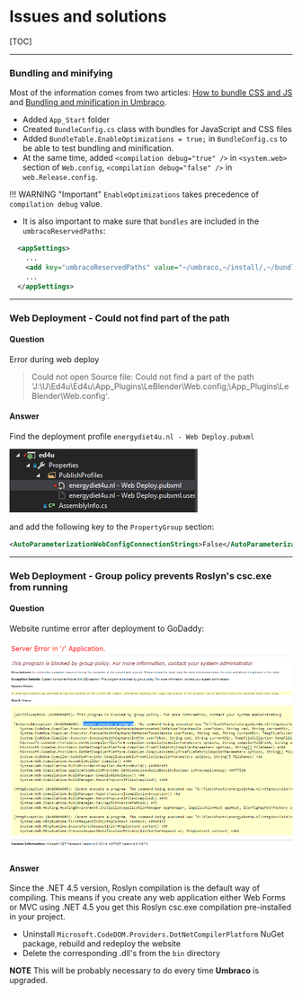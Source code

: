 # Issues and solutions

[TOC]

---

### Bundling and minifying

Most of the information comes from two articles: [How to bundle CSS and JS](https://our.umbraco.org/forum/developers/razor/72069-how-to-bundle-css-and-js) and [Bundling and minification in Umbraco](https://gist.github.com/jkarsrud/5143239).

* Added `App_Start` folder
* Created `BundleConfig.cs` class with bundles for JavaScript and CSS files
* Added `BundleTable.EnableOptimizations = true;` in `BundleConfig.cs` to be able to test bundling and minification.
* At the same time, added `<compilation debug="true" />` in `<system.web>` section of `Web.config`, `<compilation debug="false" />` in `web.Release.config`.

!!! WARNING "Important"
    `EnableOptimizations` takes precedence of `compilation debug` value.

* It is also important to make sure that `bundles` are included in the `umbracoReservedPaths`:

```xml
  <appSettings>
    ...
    <add key="umbracoReservedPaths" value="~/umbraco,~/install/,~/bundles/" />
    ...
  </appSettings>
```

---

### Web Deployment - Could not find part of the path

#### Question

Error during web deploy

> Could not open Source file: Could not find a part of the path 'J:\U\Ed4u\Ed4u\App_Plugins\LeBlender\Web.config;\App_Plugins\LeBlender\Web.config'.

#### Answer

Find the deployment profile `energydiet4u.nl - Web Deploy.pubxml`

![energydiet4u.nl - Web Deploy.pubxml](../img/webdeploy.PNG)

and add the following key to the `PropertyGroup` section:

```xml
<AutoParameterizationWebConfigConnectionStrings>False</AutoParameterizationWebConfigConnectionStrings>
```

---

### Web Deployment - Group policy prevents Roslyn's csc.exe from running

#### Question

Website runtime error after deployment to GoDaddy:

![CodeDOM error](../img/roslyn_csc_error.PNG)

#### Answer

Since the .NET 4.5 version, Roslyn compilation is the default way of compiling. This means if you create any web application either Web Forms or MVC using .NET 4.5 you get this Roslyn csc.exe compilation pre-installed in your project.

* Uninstall `Microsoft.CodeDOM.Providers.DotNetCompilerPlatform` NuGet package, rebuild and redeploy the website
* Delete the corresponding .dll's from the `bin` directory

__NOTE__ This will be probably necessary to do every time __Umbraco__ is upgraded.
